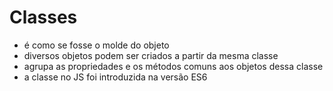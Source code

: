 # Classes
- é como se fosse o molde do objeto
- diversos objetos podem ser criados a partir da mesma classe
- agrupa as propriedades e os métodos comuns aos objetos dessa classe
- a classe no JS foi introduzida na versão ES6
